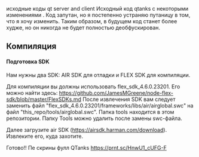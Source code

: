  исходные коды qt server and client
Исходный код qtanks с некоторыми изменениями . Код запутан, но я постепенно устраняю путаницу в том, что я хочу изменить. Таким образом, в будущем код станет более худже, но он никогда не будет полностью деобфускирован. 

## Компиляция
#### Подготовка SDK
Нам нужны два SDK: AIR SDK для отладки и FLEX SDK для компиляции.

Для компиляции вы должны использовать flex_sdk_4.6.0.23201. Его можно найти здесь: https://github.com/JamesMGreene/node-flex-sdk/blob/master/FlexSDKs.md После извлечения SDK вам следует заменить файл "flex_sdk_4.6.0.23201/frameworks/libs/air/airglobal.swc" на файл "this_repo/tools/airglobal.swc". Папка tools находится в этом репозитории. Папку Tools можно удалить после замены swc-файла.

Далее загрузите air SDK (https://airsdk.harman.com/download). Извлеките его, куда захотите.

Готово!!
Пе
скрины  фулл QTanks https://prnt.sc/HnwU1_cUFG-F
